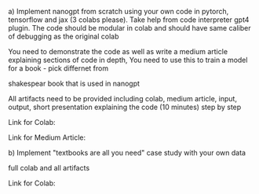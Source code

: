 a) Implement nanogpt from scratch using your own code in pytorch, tensorflow and jax (3 colabs please). Take help from code interpreter gpt4 plugin. The code should be modular in colab and should have same caliber of debugging as the original colab 

You need to demonstrate the code as well as write a medium article explaining sections of code in depth, You need to use this to train a model for a book - pick differnet from 

shakespear book that is used in nanogpt

All artifacts need to be provided including colab, medium article, input, output, short presentation explaining the code (10 minutes) step by step

Link for Colab:

Link for Medium Article:


b) Implement "textbooks are all you need" case study with your own data

full colab and all artifacts

Link for Colab:

